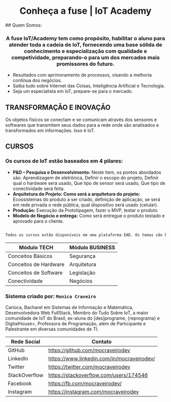 <h1 align="center">Conheça a fuse | IoT Academy</h1>
## Quem Somos:
<h3 align="center">A fuse IoT/Academy tem como propósito, habilitar o aluno para atender toda a cadeia de IoT, fornecendo uma base sólida de conhecimento e especialização com qualidade e competividade, preparando-o para um dos mercados mais promissores do futuro.</h3>

- Resultados com aprimoramento de processos, visando a melhoria contínua dos negócios.
- Saiba tudo sobre Internet das Coisas, Inteligência Artificial e Tecnologia.
- Seja um especialista em IoT, prepare-se para o mercado.

## TRANSFORMAÇÃO E INOVAÇÃO

Os objetos físicos se conectam e se comunicam através dos sensores e softwares que transmitem seus dados para a rede onde são analisados e transformados em informações. Isso é IoT.

## CURSOS

### Os cursos de IoT estão baseados em 4 pilares:

- **P&D – Pesquisa  e Desenvolvimento:**
Neste item, os pontos abordados são: Aprendizagem de eletrônica,   Definir o escopo do projeto, Definir qual o hardware será usado, Que tipo de sensor será usado, Que tipo de conectividade será feita.
- **Arquitetura do Projeto: Como será a arquitetura do projeto:**
Ecossistemas do produto a ser criado, definição de aplicação, se será em rede privada o rede pública, qual dispositivo será usado (celular).
- **Produção:**
Execução da Prototipagem, fazer o MVP, testar o produto
- **Modelo de Negócio e entrega:**
Como será entregue o produto testado e aprovado para  o cliente.

```sh

Todos os cursos estão disponíveis em uma plataforma EAD. Os temas são baseados em conceitos, metodologia e ferramentas de inovação, onde o aluno poderá interagir com o corpo docente, ter acesso ao plantão de dúvidas com especialistas, poderá participar de fórum com outros participantes. Além de ter toda estrutura de aprendizagem de forma prática para facilitar a sua aplicação imediata. Conheça a programação:

```

| Módulo TECH | Módulo BUSINESS |
| ------ | ------ |
| Conceitos Básicos | Segurança |
| Conceitos de Hardware | Arquitetura |
| Conceitos de Software | Legislação |
| Conectividade | Negócios |

### Sistema criado por: `Monica Craveiro`

Carioca, Bacharel em Sistemas de Informação e Matemática, Desenvolvedora Web FullStack, Membro do Tudo Sobre IoT, a maior comunidade de IoT do Brasil, ex-aluna do [des]programe, {reprograma} e DigitalHouse>, Professora de Programação, além de Participante e Palestrante em diversas comunidades de TI.

| Rede Social | Contato |
| ------ | ------ |
| GitHub | https://github.com/mocraveirodev |
| LinkedIn | https://www.linkedin.com/in/mocraveirodev/ |
| Twitter | https://twitter.com/mocraveirodev |
| StackOverflow | https://stackoverflow.com/users/174546 |
| Facebook | https://fb.com/mocraveirodev/ |
| Instagram | https://instagram.com/mocraveirodev |